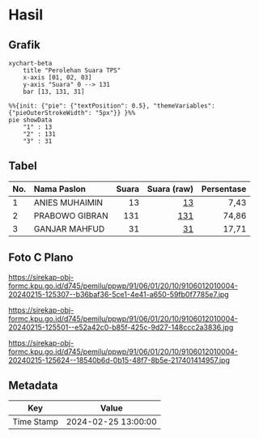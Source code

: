 # Hasil

## Grafik

```mermaid
xychart-beta
    title "Perolehan Suara TPS"
    x-axis [01, 02, 03]
    y-axis "Suara" 0 --> 131
    bar [13, 131, 31]
```

```mermaid
%%{init: {"pie": {"textPosition": 0.5}, "themeVariables": {"pieOuterStrokeWidth": "5px"}} }%%
pie showData
    "1" : 13
    "2" : 131
    "3" : 31
```

## Tabel

| No. | Nama Paslon    | Suara | Suara (raw) | Persentase |
|:--- |:-------------- | -----:| -----------:| ----------:|
| 1   | ANIES MUHAIMIN | 13    | [13][p-1]   | 7,43       |
| 2   | PRABOWO GIBRAN | 131   | [131][p-2]  | 74,86      |
| 3   | GANJAR MAHFUD  | 31    | [31][p-3]   | 17,71      |


[p-1]: https://github.com/gigit-pemilu/pemilu-2024-91-papua/blob/main/pilpres/hitung-suara/sub/91-papua/sub/06-biak-numfor/sub/01-biak-kota/sub/2010-inggiri/sub/004-tps/sub/paslon-1.txt
[p-2]: https://github.com/gigit-pemilu/pemilu-2024-91-papua/blob/main/pilpres/hitung-suara/sub/91-papua/sub/06-biak-numfor/sub/01-biak-kota/sub/2010-inggiri/sub/004-tps/sub/paslon-2.txt
[p-3]: https://github.com/gigit-pemilu/pemilu-2024-91-papua/blob/main/pilpres/hitung-suara/sub/91-papua/sub/06-biak-numfor/sub/01-biak-kota/sub/2010-inggiri/sub/004-tps/sub/paslon-3.txt

## Foto C Plano

https://sirekap-obj-formc.kpu.go.id/d745/pemilu/ppwp/91/06/01/20/10/9106012010004-20240215-125307--b36baf36-5ce1-4e41-a650-59fb0f7785e7.jpg

https://sirekap-obj-formc.kpu.go.id/d745/pemilu/ppwp/91/06/01/20/10/9106012010004-20240215-125501--e52a42c0-b85f-425c-9d27-148ccc2a3836.jpg

https://sirekap-obj-formc.kpu.go.id/d745/pemilu/ppwp/91/06/01/20/10/9106012010004-20240215-125624--18540b6d-0b15-48f7-8b5e-217401414957.jpg


## Metadata

| Key        | Value               |
| ---------- | ------------------- |
| Time Stamp | 2024-02-25 13:00:00 |



